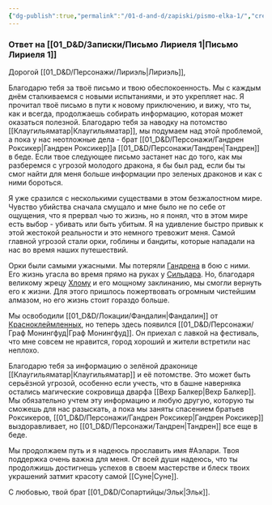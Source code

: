 ```yaml
---
{"dg-publish":true,"permalink":"/01-d-and-d/zapiski/pismo-elka-1/","created":"2024-11-09T09:06:49.805+03:00","updated":"2023-12-26T14:54:51.260+03:00"}
---
```


### **Ответ на [[01_D&D/Записки/Письмо Лириеля 1\|Письмо Лириеля 1]]**

Дорогой [[01_D&D/Персонажи/Лириэль\|Лириэль]],


Благодарю тебя за твоё письмо и твою обеспокоенность. Мы с каждым днём сталкиваемся с новыми испытаниями, и это укрепляет нас. Я прочитал твоё письмо в пути к новому приключению, и вижу, что ты, как и всегда, продолжаешь собирать информацию, которая может оказаться полезной. Благодарю тебя за наводку на потомство [[Клаугильяматар\|Клаугильяматар]], мы подумаем над этой проблемой, а пока у нас неотложные дела - брат [[01_D&D/Персонажи/Гандрен Роксикер\|Гандрен Роксикер]]а [[01_D&D/Персонажи/Тандрен\|Тандрен]] в беде. Если твое следующее письмо застанет нас до того, как мы разберемся с угрозой молодого дракона, я бы был рад, если бы ты смог найти для меня больше информации про зеленых драконов и как с ними бороться.

Я уже сразился с несколькими существами в этом безжалостном мире. Чувство убийства сначала смущало и мне было не по себе от ощущения, что я прервал чью то жизнь, но я понял, что в этом мире есть выбор - убивать или быть убитым. Я на удивление быстро привык к этой жестокой реальности и это немного тревожит меня. Самой главной угрозой стали орки, гоблины и бандиты, которые нападали на нас во время наших путешествий.

Орки были самыми ужасными. Мы потеряли [Гандрена](Гандрен%20Роксикер.md) в бою с ними. Его жизнь угасла во время прямо на руках у [Сильдара](Сильдар.md). Но, благодаря великому жрецу [Хлому](Хлом.md) и его мощному заклинанию, мы смогли вернуть его к жизни. Для этого пришлось пожертвовать огромным чистейшим алмазом, но его жизнь стоит гораздо больше.

Мы освободили [[01_D&D/Локации/Фандалин\|Фандалин]] от [Красноклеймленных](Красноклеймленные.md), но теперь здесь появился [[01_D&D/Персонажи/Граф Монингфуд\|Граф Монингфуд]]. Он приехал с лавкой на фестиваль, что мне совсем не нравится, город хороший и жители встретили нас неплохо.

Благодарю тебя за информацию о зелёной драконице [[Клаугильяматар\|Клаугильяматар]] и её потомстве. Это может быть серьёзной угрозой, особенно если учесть, что в башне наверняка остались магические сокровища дварфа [[Вехр Балкер\|Вехр Балкер]]. Мы обязательно учтем эту информацию и любую другую, которую ты сможешь для нас разыскать, а пока мы заняты спасением братьев Роксикеров, [[01_D&D/Персонажи/Гандрен Роксикер\|Гандрен Роксикер]] выздоравливает, но [[01_D&D/Персонажи/Тандрен\|Тандрен]] все еще в беде.

Мы продолжаем путь и я надеюсь прославить имя #Аэлари. Твоя поддержка очень важна для меня. От всей души надеюсь, что ты продолжишь достигнешь успехов в своем мастерстве и блеск твоих украшений затмит красоту самой [[Суне\|Суне]].



С любовью, твой брат [[01_D&D/Сопартийцы/Эльк\|Эльк]].